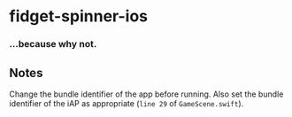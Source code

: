 # fidget-spinner-ios

### ...because why not.

## Notes
Change the bundle identifier of the app before running. Also set the bundle identifier of the iAP as appropriate (`line 29` of `GameScene.swift`).
